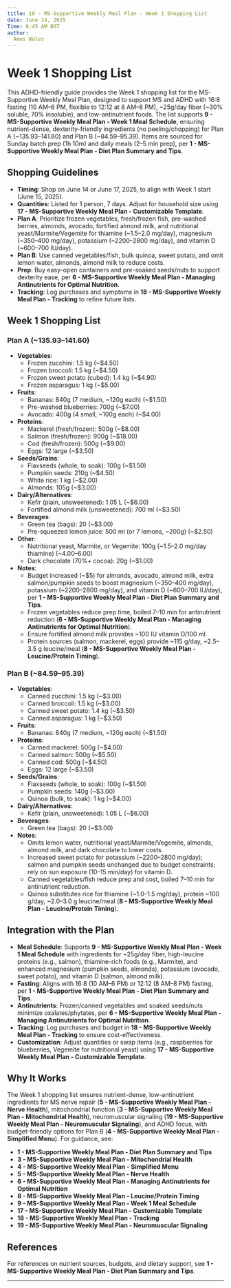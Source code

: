 ```yaml
---
title: 10 - MS-Supportive Weekly Meal Plan - Week 1 Shopping List
date: June 14, 2025
Time: 6:45 AM BST
author:
  Amos Wales
---
```


# Week 1 Shopping List

This ADHD-friendly guide provides the Week 1 shopping list for the MS-Supportive Weekly Meal Plan, designed to support MS and ADHD with 16:8 fasting (10 AM–6 PM, flexible to 12:12 at 8 AM–8 PM), ~25g/day fiber (~30% soluble, 70% insoluble), and low-antinutrient foods. The list supports **9 - MS-Supportive Weekly Meal Plan - Week 1 Meal Schedule**, ensuring nutrient-dense, dexterity-friendly ingredients (no peeling/chopping) for Plan A (~$135.93–$141.60) and Plan B (~$84.59–$95.39). Items are sourced for Sunday batch prep (1h 10m) and daily meals (2–5 min prep), per **1 - MS-Supportive Weekly Meal Plan - Diet Plan Summary and Tips**.

## Shopping Guidelines

- **Timing**: Shop on June 14 or June 17, 2025, to align with Week 1 start (June 15, 2025).
- **Quantities**: Listed for 1 person, 7 days. Adjust for household size using **17 - MS-Supportive Weekly Meal Plan - Customizable Template**.
- **Plan A**: Prioritize frozen vegetables, fresh/frozen fish, pre-washed berries, almonds, avocado, fortified almond milk, and nutritional yeast/Marmite/Vegemite for thiamine (~1.5–2.0 mg/day), magnesium (~350–400 mg/day), potassium (~2200–2800 mg/day), and vitamin D (~600–700 IU/day).
- **Plan B**: Use canned vegetables/fish, bulk quinoa, sweet potato, and omit lemon water, almonds, almond milk to reduce costs.
- **Prep**: Buy easy-open containers and pre-soaked seeds/nuts to support dexterity ease, per **6 - MS-Supportive Weekly Meal Plan - Managing Antinutrients for Optimal Nutrition**.
- **Tracking**: Log purchases and symptoms in **18 - MS-Supportive Weekly Meal Plan - Tracking** to refine future lists.

## Week 1 Shopping List

### Plan A (~$135.93–$141.60)
- **Vegetables**:
  - Frozen zucchini: 1.5 kg (~$4.50)
  - Frozen broccoli: 1.5 kg (~$4.50)
  - Frozen sweet potato (cubed): 1.4 kg (~$4.90)
  - Frozen asparagus: 1 kg (~$5.00)
- **Fruits**:
  - Bananas: 840g (7 medium, ~120g each) (~$1.50)
  - Pre-washed blueberries: 700g (~$7.00)
  - Avocado: 400g (4 small, ~100g each) (~$4.00)
- **Proteins**:
  - Mackerel (fresh/frozen): 500g (~$8.00)
  - Salmon (fresh/frozen): 900g (~$18.00)
  - Cod (fresh/frozen): 500g (~$9.00)
  - Eggs: 12 large (~$3.50)
- **Seeds/Grains**:
  - Flaxseeds (whole, to soak): 100g (~$1.50)
  - Pumpkin seeds: 210g (~$4.50)
  - White rice: 1 kg (~$2.00)
  - Almonds: 105g (~$3.00)
- **Dairy/Alternatives**:
  - Kefir (plain, unsweetened): 1.05 L (~$6.00)
  - Fortified almond milk (unsweetened): 700 ml (~$3.50)
- **Beverages**:
  - Green tea (bags): 20 (~$3.00)
  - Pre-squeezed lemon juice: 500 ml (or 7 lemons, ~200g) (~$2.50)
- **Other**:
  - Nutritional yeast, Marmite, or Vegemite: 100g (~1.5–2.0 mg/day thiamine) (~$4.00–$6.00)
  - Dark chocolate (70%+ cocoa): 20g (~$1.00)
- **Notes**:
  - Budget increased (~$5) for almonds, avocado, almond milk, extra salmon/pumpkin seeds to boost magnesium (~350–400 mg/day), potassium (~2200–2800 mg/day), and vitamin D (~600–700 IU/day), per **1 - MS-Supportive Weekly Meal Plan - Diet Plan Summary and Tips**.
  - Frozen vegetables reduce prep time, boiled 7–10 min for antinutrient reduction (**6 - MS-Supportive Weekly Meal Plan - Managing Antinutrients for Optimal Nutrition**).
  - Ensure fortified almond milk provides ~100 IU vitamin D/100 ml.
  - Protein sources (salmon, mackerel, eggs) provide ~115 g/day, ~2.5–3.5 g leucine/meal (**8 - MS-Supportive Weekly Meal Plan - Leucine/Protein Timing**).

### Plan B (~$84.59–$95.39)
- **Vegetables**:
  - Canned zucchini: 1.5 kg (~$3.00)
  - Canned broccoli: 1.5 kg (~$3.00)
  - Canned sweet potato: 1.4 kg (~$3.50)
  - Canned asparagus: 1 kg (~$3.50)
- **Fruits**:
  - Bananas: 840g (7 medium, ~120g each) (~$1.50)
- **Proteins**:
  - Canned mackerel: 500g (~$4.00)
  - Canned salmon: 500g (~$5.50)
  - Canned cod: 500g (~$4.50)
  - Eggs: 12 large (~$3.50)
- **Seeds/Grains**:
  - Flaxseeds (whole, to soak): 100g (~$1.50)
  - Pumpkin seeds: 140g (~$3.00)
  - Quinoa (bulk, to soak): 1 kg (~$4.00)
- **Dairy/Alternatives**:
  - Kefir (plain, unsweetened): 1.05 L (~$6.00)
- **Beverages**:
  - Green tea (bags): 20 (~$3.00)
- **Notes**:
  - Omits lemon water, nutritional yeast/Marmite/Vegemite, almonds, almond milk, and dark chocolate to lower costs.
  - Increased sweet potato for potassium (~2200–2800 mg/day); salmon and pumpkin seeds unchanged due to budget constraints; rely on sun exposure (10–15 min/day) for vitamin D.
  - Canned vegetables/fish reduce prep and cost, boiled 7–10 min for antinutrient reduction.
  - Quinoa substitutes rice for thiamine (~1.0–1.5 mg/day), protein ~100 g/day, ~2.0–3.0 g leucine/meal (**8 - MS-Supportive Weekly Meal Plan - Leucine/Protein Timing**).

## Integration with the Plan

- **Meal Schedule**: Supports **9 - MS-Supportive Weekly Meal Plan - Week 1 Meal Schedule** with ingredients for ~25g/day fiber, high-leucine proteins (e.g., salmon), thiamine-rich foods (e.g., Marmite), and enhanced magnesium (pumpkin seeds, almonds), potassium (avocado, sweet potato), and vitamin D (salmon, almond milk).
- **Fasting**: Aligns with 16:8 (10 AM–6 PM) or 12:12 (8 AM–8 PM) fasting, per **1 - MS-Supportive Weekly Meal Plan - Diet Plan Summary and Tips**.
- **Antinutrients**: Frozen/canned vegetables and soaked seeds/nuts minimize oxalates/phytates, per **6 - MS-Supportive Weekly Meal Plan - Managing Antinutrients for Optimal Nutrition**.
- **Tracking**: Log purchases and budget in **18 - MS-Supportive Weekly Meal Plan - Tracking** to ensure cost-effectiveness.
- **Customization**: Adjust quantities or swap items (e.g., raspberries for blueberries, Vegemite for nutritional yeast) using **17 - MS-Supportive Weekly Meal Plan - Customizable Template**.

## Why It Works

The Week 1 shopping list ensures nutrient-dense, low-antinutrient ingredients for MS nerve repair (**5 - MS-Supportive Weekly Meal Plan - Nerve Health**), mitochondrial function (**3 - MS-Supportive Weekly Meal Plan - Mitochondrial Health**), neuromuscular signaling (**19 - MS-Supportive Weekly Meal Plan - Neuromuscular Signaling**), and ADHD focus, with budget-friendly options for Plan B (**4 - MS-Supportive Weekly Meal Plan - Simplified Menu**). For guidance, see:
- **1 - MS-Supportive Weekly Meal Plan - Diet Plan Summary and Tips**
- **3 - MS-Supportive Weekly Meal Plan - Mitochondrial Health**
- **4 - MS-Supportive Weekly Meal Plan - Simplified Menu**
- **5 - MS-Supportive Weekly Meal Plan - Nerve Health**
- **6 - MS-Supportive Weekly Meal Plan - Managing Antinutrients for Optimal Nutrition**
- **8 - MS-Supportive Weekly Meal Plan - Leucine/Protein Timing**
- **9 - MS-Supportive Weekly Meal Plan - Week 1 Meal Schedule**
- **17 - MS-Supportive Weekly Meal Plan - Customizable Template**
- **18 - MS-Supportive Weekly Meal Plan - Tracking**
- **19 - MS-Supportive Weekly Meal Plan - Neuromuscular Signaling**

## References

For references on nutrient sources, budgets, and dietary support, see **1 - MS-Supportive Weekly Meal Plan - Diet Plan Summary and Tips**.

---